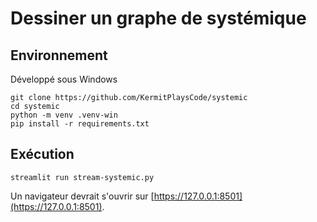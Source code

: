 # Dessiner un graphe de systémique

## Environnement

Développé sous Windows

```
git clone https://github.com/KermitPlaysCode/systemic
cd systemic
python -m venv .venv-win
pip install -r requirements.txt
```

## Exécution

```
streamlit run stream-systemic.py
```

Un navigateur devrait s'ouvrir sur [https://127.0.0.1:8501](https://127.0.0.1:8501).
